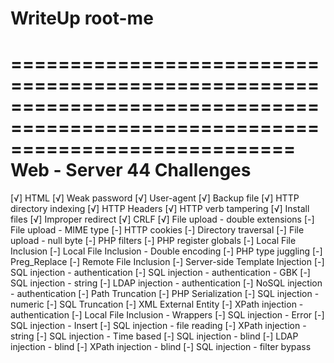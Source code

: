 # WriteUp root-me
================================================================================================================================
  Web - Server 44 Challenges
================================================================================================================================
  [√] HTML 
  [√] Weak password 
  [√] User-agent 
  [√] Backup file 
  [√] HTTP directory indexing 
  [√] HTTP Headers 
  [√] HTTP verb tampering 
  [√] Install files 
  [√] Improper redirect 
  [√] CRLF 
  [√] File upload - double extensions 
  [-] File upload - MIME type 
  [-] HTTP cookies 
  [-] Directory traversal 
  [-] File upload - null byte 
  [-] PHP filters 
  [-] PHP register globals 
  [-] Local File Inclusion 
  [-] Local File Inclusion - Double encoding 
  [-] PHP type juggling 
  [-] Preg_Replace 
  [-] Remote File Inclusion 
  [-] Server-side Template Injection 
  [-] SQL injection - authentication 
  [-] SQL injection - authentication - GBK 
  [-] SQL injection - string 
  [-] LDAP injection - authentication 
  [-] NoSQL injection - authentication 
  [-] Path Truncation 
  [-] PHP Serialization 
  [-] SQL injection - numeric 
  [-] SQL Truncation 
  [-] XML External Entity 
  [-] XPath injection - authentication 
  [-] Local File Inclusion - Wrappers 
  [-] SQL injection - Error 
  [-] SQL injection - Insert 
  [-] SQL injection - file reading 
  [-] XPath injection - string 
  [-] SQL injection - Time based 
  [-] SQL injection - blind 
  [-] LDAP injection - blind 
  [-] XPath injection - blind 
  [-] SQL injection - filter bypass

